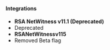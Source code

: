 
#### Integrations
- **RSA NetWitness v11.1 (Deprecated)**
- Deprecated
- **RSANetWitnessv115**
- Removed Beta flag
